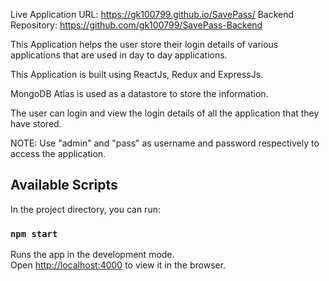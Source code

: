Live Application URL: https://gk100799.github.io/SavePass/
Backend Repository: https://github.com/gk100799/SavePass-Backend

This Application helps the user store their login details of various applications that are used in day to day applications.

This Application is built using ReactJs, Redux and ExpressJs.

MongoDB Atlas is used as a datastore to store the information.

The user can login and view the login details of all the application that they have stored.

NOTE: Use "admin" and "pass" as username and password respectively to access the application.

## Available Scripts

In the project directory, you can run:

### `npm start`

Runs the app in the development mode.<br />
Open [http://localhost:4000](http://localhost:4000) to view it in the browser.

